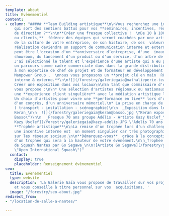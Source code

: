 ```yaml
---
template: about
title: Evènementiel
content:
- column: "##### **Team Building artistique**\n\nVous recherchez une idée originale,
    qui sort des sentiers battus pour vos **séminaires, incentives, réunions de comité
    de direction ?**\n\n**Créer une fresque collective !  \nDe 10 à 1000 collaborateurs
    ou clients,**  fédérez des équipes qui seront coachées par une artiste autour
    de la culture de votre entreprise, de son histoire, de ses  valeurs.  \nCette
    réalisation deviendra un support de communication interne et externe.  \nCet évènement
    peut être l'occasion d'un **anniversaire d’entreprise, d'une  inauguration d'un
    showroom, du lancement d'un produit ou d'un service, d'un arbre de Noël ...**\n\n**++**
    J'ai sélectionné le talent et l'expérience d'une artiste qui a eu précédemment
    un parcours comme cadre commerciale dans dans la grande distribution,  \nAssocié
    à mon expertise de chef de projet et de formateur en développement personnel pour
    Manpower Group ,  \nnous vous proposons un **projet clé en main  RH - RSE - Communication
    interne & externe.**\n\n![](/forestry/galeriegaia@nathalieperie-teambuilding.jpg)\n\n![](/forestry/galeriegaia@nathalieperie-fresqueRSE.jpg)\n\n#####
    Créer une exposition dans vos locaux\n\nEn tant que commissaire d'exposition je
    vous propose :\n\n* Une sélection d'artistes régionaux ou nationaux  pour créer
    une **expérience client singulière** avec la médiation artistique lors du vernissage\n*
    Un choix d'artistes pour vivre une **performance en live** lors d'une soirée privée,
    d'un congrès, d'un anniversaire mémoriel.\n* La prise en charge de toute la logistique
    ( transport - installation - scénographie)\n\n  _Exposition dans le hall du groupe
    Keran_\n\n  ![](/forestry/galeriegaia@keran@basso.jpg \"Keran exposition Giani
    Basso\")\n\n  _Fresque 70 ans groupe Adélis - Artiste Kazy Usclef_\n\n  ![Artiste
    Kazy Usclef](/forestry/galeriegaia@kazy-adelis.JPG \"Adelis 70 ans \")\n\n#####
    **Trophée artistique**\n\nLa remise d'un trophée lors d'un challenge sportif ou
    une incentive interne est  un moment singulier car très photographié et diffusé
    sur les réseaux sociaux.\n\n**Démarquez-vous**  grâce à la conception par un artiste
    d'un trophée qui sera à la hauteur de votre évènement.\n\n_Trophée de l'Open International
    de Squash Nantes par Go Segawa_\n\n![Artiste Go Segawa](/forestry/galeriegaia@opensquash2018.jpg
    \"Open International Squash\")"
  contact:
    display: true
    placeholder: Renseignement évènementiel
seo:
  title: Evènementiel
  type: website
  description: 'La Galerie Gaïa vous propose de travailler sur vos projets professionnels
    et vous conseille à titre personnel sur vos  acquisitions. '
  image: "/forestry/seo-about.jpg"
redirect_from:
- "/location-de-salle-a-nantes/"

---
```

